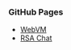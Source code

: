 ### GitHub Pages
- [WebVM](https://kenchou2006-fork.github.io/webvm)
- [RSA Chat](https://kenchou2006.github.io/rsa-chat)